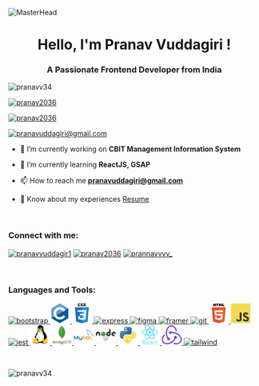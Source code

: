 ![MasterHead](https://github.com/pranavv34/pranavv34/assets/118679164/226e2d29-2ff6-4721-bc11-54b049e900b8)

<h1 align="center">Hello, I'm Pranav Vuddagiri !</h1>
<h3 align="center">A Passionate Frontend Developer from India</h3>

<p align="left"> <img src="https://komarev.com/ghpvc/?username=pranavv34&label=Profile%20views&color=0e75b6&style=flat" alt="pranavv34" /> </p>

<p align="left"> <a href="https://www.linkedin.com/in/pranav2036/" target="blank"><img src="https://img.shields.io/badge/LinkedIn-0077B5?style=for-the-badge&logo=linkedin&logoColor=white" alt="pranav2036" /></a> </p>

<p align="left"> <a href="https://www.linkedin.com/in/pranav2036/" target="blank"><img src="https://img.shields.io/badge/Portfolio-255E63?style=for-the-badge&logo=About.me&logoColor=white" alt="pranav2036" /></a> </p>

<p align="left"> <a href="mailto:pranavuddagiri@gmail.com" target="blank"><img src="https://img.shields.io/badge/Gmail-D14836?style=for-the-badge&logo=gmail&logoColor=white" alt="pranavuddagiri@gmail.com" /></a> </p>

- 🔭 I’m currently working on **CBIT Management Information System**

- 🌱 I’m currently learning **ReactJS, GSAP**

- 📫 How to reach me **pranavuddagiri@gmail.com**

- 📄 Know about my experiences [Resume](https://drive.google.com/file/d/1Jxh-8Ipve7qNGZJisBH_GYImwYJSJi1g/view?usp=sharing)
<br/>
<h3 align="left">Connect with me:</h3>
<p align="left">
<a href="https://twitter.com/pranavvuddagir1" target="blank"><img align="center" src="https://raw.githubusercontent.com/rahuldkjain/github-profile-readme-generator/master/src/images/icons/Social/twitter.svg" alt="pranavvuddagir1" height="30" width="40" /></a>
<a href="https://linkedin.com/in/pranav2036" target="blank"><img align="center" src="https://raw.githubusercontent.com/rahuldkjain/github-profile-readme-generator/master/src/images/icons/Social/linked-in-alt.svg" alt="pranav2036" height="30" width="40" /></a>
<a href="https://instagram.com/prannavvvv_" target="blank"><img align="center" src="https://raw.githubusercontent.com/rahuldkjain/github-profile-readme-generator/master/src/images/icons/Social/instagram.svg" alt="prannavvvv_" height="30" width="40" /></a>
</p>
<br/>

<h3 align="left">Languages and Tools:</h3>
<p align="left"> <a href="https://getbootstrap.com" target="_blank" rel="noreferrer"> <img src="https://camo.githubusercontent.com/b872b9ada0c2c3d373bbb0c356eb4af353127335fc3d2e611964433864ab4de1/68747470733a2f2f676574626f6f7473747261702e636f6d2f646f63732f352e322f6173736574732f6272616e642f626f6f7473747261702d6c6f676f2d736861646f772e706e67" alt="bootstrap" width="40" height="40"/> </a> <a href="https://www.cprogramming.com/" target="_blank" rel="noreferrer"> <img src="https://raw.githubusercontent.com/devicons/devicon/master/icons/c/c-original.svg" alt="c" width="40" height="40"/> </a> <a href="https://www.w3schools.com/css/" target="_blank" rel="noreferrer"> <img src="https://raw.githubusercontent.com/devicons/devicon/master/icons/css3/css3-original-wordmark.svg" alt="css3" width="40" height="40"/> </a> <a href="https://expressjs.com" target="_blank" rel="noreferrer"> <img src="https://adware-technologies.s3.amazonaws.com/uploads/technology/thumbnail/20/express-js.png" alt="express" width="40" height="40"/> </a> <a href="https://www.figma.com/" target="_blank" rel="noreferrer"> <img src="https://www.vectorlogo.zone/logos/figma/figma-icon.svg" alt="figma" width="40" height="40"/> </a> <a href="https://www.framer.com/" target="_blank" rel="noreferrer"> <img src="https://www.vectorlogo.zone/logos/framer/framer-icon.svg" alt="framer" width="40" height="40"/> </a> <a href="https://git-scm.com/" target="_blank" rel="noreferrer"> <img src="https://www.vectorlogo.zone/logos/git-scm/git-scm-icon.svg" alt="git" width="40" height="40"/> </a> <a href="https://www.w3.org/html/" target="_blank" rel="noreferrer"> <img src="https://raw.githubusercontent.com/devicons/devicon/master/icons/html5/html5-original-wordmark.svg" alt="html5" width="40" height="40"/> </a> <a href="https://developer.mozilla.org/en-US/docs/Web/JavaScript" target="_blank" rel="noreferrer"> <img src="https://raw.githubusercontent.com/devicons/devicon/master/icons/javascript/javascript-original.svg" alt="javascript" width="40" height="40"/> </a> <a href="https://jestjs.io" target="_blank" rel="noreferrer"> <img src="https://www.vectorlogo.zone/logos/jestjsio/jestjsio-icon.svg" alt="jest" width="40" height="40"/> </a> <a href="https://www.linux.org/" target="_blank" rel="noreferrer"> <img src="https://raw.githubusercontent.com/devicons/devicon/master/icons/linux/linux-original.svg" alt="linux" width="40" height="40"/> </a> <a href="https://www.mongodb.com/" target="_blank" rel="noreferrer"> <img src="https://raw.githubusercontent.com/devicons/devicon/master/icons/mongodb/mongodb-original-wordmark.svg" alt="mongodb" width="40" height="40"/> </a> <a href="https://www.mysql.com/" target="_blank" rel="noreferrer"> <img src="https://raw.githubusercontent.com/devicons/devicon/master/icons/mysql/mysql-original-wordmark.svg" alt="mysql" width="40" height="40"/> </a> <a href="https://nodejs.org" target="_blank" rel="noreferrer"> <img src="https://raw.githubusercontent.com/devicons/devicon/master/icons/nodejs/nodejs-original-wordmark.svg" alt="nodejs" width="40" height="40"/> </a> <a href="https://www.python.org" target="_blank" rel="noreferrer"> <img src="https://raw.githubusercontent.com/devicons/devicon/master/icons/python/python-original.svg" alt="python" width="40" height="40"/> </a> <a href="https://reactjs.org/" target="_blank" rel="noreferrer"> <img src="https://raw.githubusercontent.com/devicons/devicon/master/icons/react/react-original-wordmark.svg" alt="react" width="40" height="40"/> </a> <a href="https://redux.js.org" target="_blank" rel="noreferrer"> <img src="https://raw.githubusercontent.com/devicons/devicon/master/icons/redux/redux-original.svg" alt="redux" width="40" height="40"/> </a> <a href="https://tailwindcss.com/" target="_blank" rel="noreferrer"> <img src="https://www.vectorlogo.zone/logos/tailwindcss/tailwindcss-icon.svg" alt="tailwind" width="40" height="40"/> </a> </p>

<br/>

<p><img align="left" src="https://github-readme-stats.vercel.app/api/top-langs?username=pranavv34&show_icons=true&locale=en&layout=compact" alt="pranavv34" /></p>
